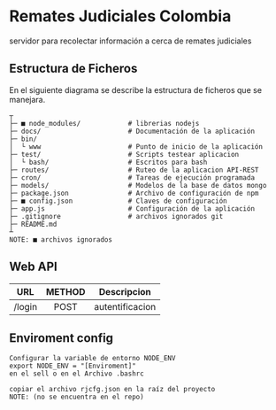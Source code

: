# Remates Judiciales Colombia

servidor para recolectar información a cerca de remates judiciales

## Estructura de Ficheros

En el siguiente diagrama se describe la estructura de ficheros que se manejara.


    ┬
    ├─ ■ node_modules/            # librerias nodejs
    ├─ docs/                      # Documentación de la aplicación
    ├─ bin/
    │  └ www                      # Punto de inicio de la aplicación
    ├─ test/                      # Scripts testear aplicacion
    │  └ bash/                    # Escritos para bash
    ├─ routes/                    # Ruteo de la aplicacion API-REST
    ├─ cron/                      # Tareas de ejecución programada
    ├─ models/                    # Modelos de la base de datos mongo
    ├─ package.json               # Archivo de configuración de npm
    ├─ ■ config.json              # Claves de configuración
    ├─ app.js                     # Configuración de la aplicación
    ├─ .gitignore                 # archivos ignorados git
    ├─ README.md
    ┴
    NOTE: ■ archivos ignorados



## Web API


| URL | METHOD | Descripcion |
|-----|:--------:|-------------|
| /login   | POST | autentificacion |

##  Enviroment config

    Configurar la variable de entorno NODE_ENV
    export NODE_ENV = "[Enviroment]"
    en el sell o en el Archivo .bashrc

    copiar el archivo rjcfg.json en la raíz del proyecto 
    NOTE: (no se encuentra en el repo)
